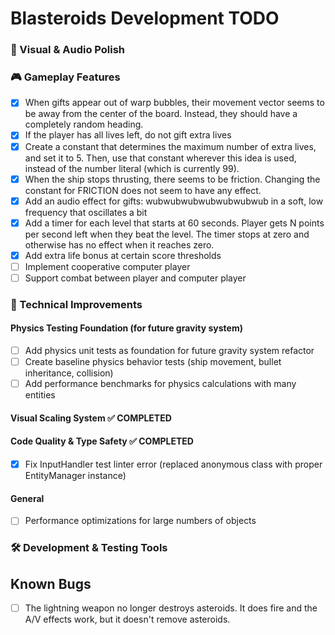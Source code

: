 # Blasteroids Development TODO

### 🎨 Visual & Audio Polish

### 🎮 Gameplay Features

- [x] When gifts appear out of warp bubbles, their movement vector seems to be
      away from the center of the board. Instead, they should have a completely
      random heading.
- [x] If the player has all lives left, do not gift extra lives
- [x] Create a constant that determines the maximum number of extra lives, and set it to 5. Then, use that constant wherever this idea is used, instead of the number literal (which is currently 99).
- [x] When the ship stops thrusting, there seems to be friction. Changing the
      constant for FRICTION does not seem to have any effect.
- [x] Add an audio effect for gifts: wubwubwubwubwubwubwub in a soft, low
      frequency that oscillates a bit
- [x] Add a timer for each level that starts at 60 seconds. Player gets N points
      per second left when they beat the level. The timer stops at zero and
      otherwise has no effect when it reaches zero.
- [x] Add extra life bonus at certain score thresholds
- [ ] Implement cooperative computer player
- [ ] Support combat between player and computer player

### 🔧 Technical Improvements

#### Physics Testing Foundation (for future gravity system)

- [ ] Add physics unit tests as foundation for future gravity system refactor
- [ ] Create baseline physics behavior tests (ship movement, bullet inheritance, collision)
- [ ] Add performance benchmarks for physics calculations with many entities

#### Visual Scaling System ✅ COMPLETED

#### Code Quality & Type Safety ✅ COMPLETED

- [x] Fix InputHandler test linter error (replaced anonymous class with proper EntityManager instance)

#### General

- [ ] Performance optimizations for large numbers of objects

### 🛠️ Development & Testing Tools

## Known Bugs

- [ ] The lightning weapon no longer destroys asteroids. It does fire and the
      A/V effects work, but it doesn't remove asteroids.
